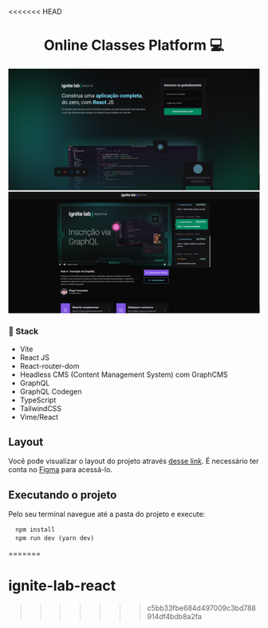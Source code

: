 <<<<<<< HEAD
<h1 align='center'>
  Online Classes Platform 💻
</h1>

<img src="./src/assets/1.png" alt="image" />
<img src="./src/assets/2.png" alt="image" />

### 🚀 Stack
* Vite
* React JS
* React-router-dom
* Headless CMS (Content Management System) com GraphCMS
* GraphQL
* GraphQL Codegen
* TypeScript
* TailwindCSS
* Vime/React

## Layout
Você pode visualizar o layout do projeto através [desse link](https://www.figma.com/community/file/1120711251998877938). É necessário ter conta no [Figma](http://figma.com/) para acessá-lo.

## Executando o projeto

Pelo seu terminal navegue até a pasta do projeto e execute:

```cl
  npm install
  npm run dev (yarn dev)

```

=======
# ignite-lab-react
>>>>>>> c5bb33fbe684d497009c3bd788914df4bdb8a2fa
